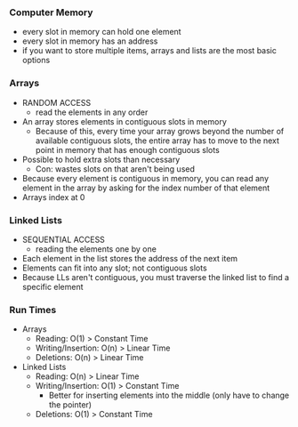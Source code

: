 ### Computer Memory
* every slot in memory can hold one element
* every slot in memory has an address
* if you want to store multiple items, arrays and lists are the most basic options

### Arrays
* RANDOM ACCESS
  * read the elements in any order
* An array stores elements in contiguous slots in memory
  * Because of this, every time your array grows beyond the number of available contiguous slots, the entire array has to move to the next point in memory that has enough contiguous slots
* Possible to hold extra slots than necessary
  * Con: wastes slots on that aren't being used
* Because every element is contiguous in memory, you can read any element in the array by asking for the index number of that element  
* Arrays index at 0

### Linked Lists
* SEQUENTIAL ACCESS
  * reading the elements one by one
* Each element in the list stores the address of the next item
* Elements can fit into any slot; not contiguous slots
* Because LLs aren't contiguous, you must traverse the linked list to find a specific element

### Run Times
* Arrays
  * Reading: O(1) > Constant Time  
  * Writing/Insertion: O(n) > Linear Time
  * Deletions: O(n) > Linear Time
* Linked Lists
  * Reading: O(n) > Linear Time  
  * Writing/Insertion: O(1) > Constant Time
    * Better for inserting elements into the middle (only have to change the pointer)
  * Deletions:  O(1) > Constant Time
